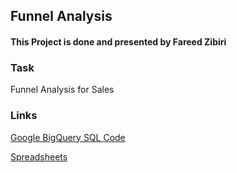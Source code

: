 ## Funnel Analysis

#### This Project is done and presented by Fareed Zibiri


### Task
Funnel Analysis for Sales


### Links
[Google BigQuery SQL Code](https://console.cloud.google.com/bigquery?sq=147855269776:d6adb36b3c9a44b7bbfd8ef746f58a7b)

[Spreadsheets](https://docs.google.com/spreadsheets/d/1EJw__W4AQm4XzeLtiNfqI52TopBMsqD34oVgudQpxkA/edit?usp=sharing)




